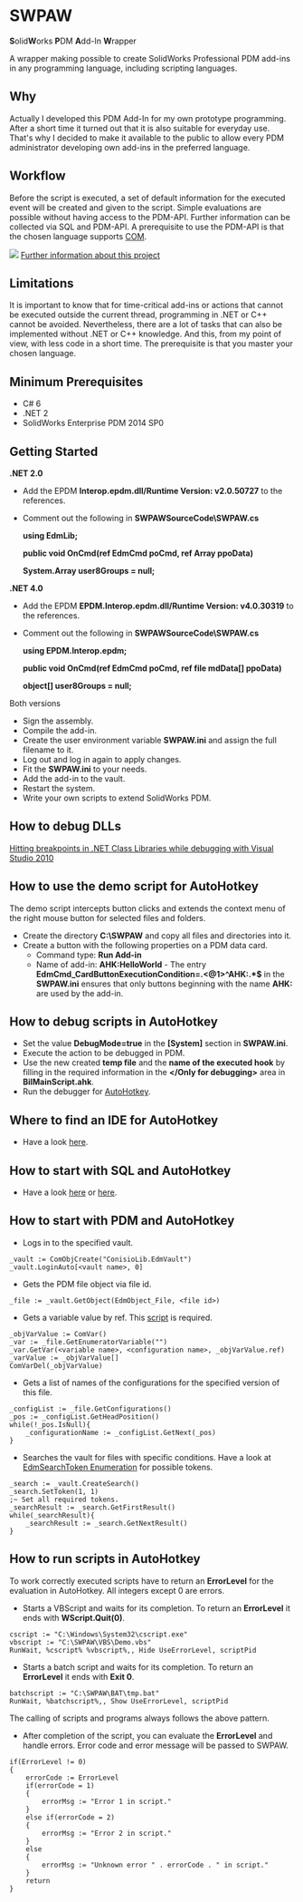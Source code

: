 # SWPAW
**S**olid**W**orks **P**DM **A**dd-In **W**rapper

A wrapper making possible to create SolidWorks Professional PDM add-ins in any programming language, including scripting languages.

## Why
Actually I developed this PDM Add-In for my own prototype programming. After a short time it turned out that it is also suitable for everyday use. That's why I decided to make it available to the public to allow every PDM administrator developing own add-ins in the preferred language.

## Workflow
Before the script is executed, a set of default information for the executed event will be created and given to the script. Simple evaluations are possible without having access to the PDM-API. Further information can be collected via SQL and PDM-API. A prerequisite to use the PDM-API is that the chosen language supports [COM](https://en.wikipedia.org/wiki/Component_Object_Model).

![](http://bii.erppdm.com/images/Ulf-Dirk%20Stockburger_bii_pdm_add-in.svg)
[Further information about this project](http://bii.erppdm.com/BiIUniversalExistingFunctionalityLong.html "Further Information")

## Limitations
It is important to know that for time-critical add-ins or actions that cannot be executed outside the current thread, programming in .NET or C++ cannot be avoided. Nevertheless, there are a lot of tasks that can also be implemented without .NET or C++ knowledge. And this, from my point of view, with less code in a short time. The prerequisite is that you master your chosen language.

## Minimum Prerequisites
- C# 6 
- .NET 2
- SolidWorks Enterprise PDM 2014 SP0

## Getting Started

**.NET 2.0**
- Add the EPDM **Interop.epdm.dll/Runtime Version: v2.0.50727** to the references.
- Comment out the following in **SWPAWSourceCode\SWPAW.cs**

  **using EdmLib;**
  
  **public void OnCmd(ref EdmCmd poCmd, ref Array ppoData)**
  
  **System.Array user8Groups = null;**

**.NET 4.0**
- Add the EPDM **EPDM.Interop.epdm.dll/Runtime Version: v4.0.30319** to the references.
- Comment out the following in **SWPAWSourceCode\SWPAW.cs**

  **using EPDM.Interop.epdm;**

  **public void OnCmd(ref EdmCmd poCmd, ref file mdData[] ppoData)**
  
  **object[] user8Groups = null;**

Both versions
- Sign the assembly. 
- Compile the add-in.
- Create the user environment variable **SWPAW.ini** and assign the full filename to it.
- Log out and log in again to apply changes.
- Fit the **SWPAW.ini** to your needs.
- Add the add-in to the vault.
- Restart the system.
- Write your own scripts to extend SolidWorks PDM.

## How to debug DLLs
[Hitting breakpoints in .NET Class Libraries while debugging with Visual Studio 2010](http://through-the-interface.typepad.com/through_the_interface/2010/04/hitting-breakpoints-in-net-class-libraries-while-debugging-with-visual-studio-2010.html)

## How to use the demo script for AutoHotkey
The demo script intercepts button clicks and extends the context menu of the right mouse button for selected files and folders.
- Create the directory **C:\SWPAW** and copy all files and directories into it.
- Create a button with the following properties on a PDM data card.
  - Command type: **Run Add-in**
  - Name of add-in: **AHK:HelloWorld** - The entry **EdmCmd_CardButtonExecutionCondition=.<@1>^AHK:.*$** in the **SWPAW.ini** ensures that only buttons beginning with the name **AHK:** are used by the add-in.

## How to debug scripts in AutoHotkey
- Set the value **DebugMode=true** in the **[System]** section in **SWPAW.ini**.
- Execute the action to be debugged in PDM.
- Use the new created **temp file** and the **name of the executed hook** by filling in the required information in the **</Only for debugging>** area in **BiIMainScript.ahk**.
- Run the debugger for [AutoHotkey](https://www.autohotkey.com).

## Where to find an IDE for AutoHotkey
- Have a look [here](https://github.com/ahkscript/awesome-AutoHotkey#integrated-development-environment).

## How to start with SQL and AutoHotkey
- Have a look [here](https://github.com/Jim-VxE/AHK-Lib-ADOSQL) or [here](https://autohotkey.com/board/topic/83542-func-adosql-uses-ado-to-manage-sql-transactions-v503l/).

## How to start with PDM and AutoHotkey
- Logs in to the specified vault.
```AutoHotkey
_vault := ComObjCreate("ConisioLib.EdmVault")			
_vault.LoginAuto[<vault name>, 0]
```
- Gets the PDM file object via file id.
``` AutoHotkey
_file := _vault.GetObject(EdmObject_File, <file id>)
```
- Gets a variable value by ref. This [script](https://github.com/cocobelgica/AutoHotkey-ComDispatch/blob/master/ComVar.ahk) is required.
``` AutoHotkey
_objVarValue := ComVar()
_var := _file.GetEnumeratorVariable("")
_var.GetVar(<variable name>, <configuration name>, _objVarValue.ref)
_varValue := _objVarValue[]
ComVarDel(_objVarValue)

```
- Gets a list of names of the configurations for the specified version of this file.
``` AutoHotkey
_configList := _file.GetConfigurations()
_pos := _configList.GetHeadPosition()
while(!_pos.IsNull){
	_configurationName := _configList.GetNext(_pos)
}
```
- Searches the vault for files with specific conditions. Have a look at [EdmSearchToken Enumeration](http://help.solidworks.com/2014/english/api/epdmapi/EPDM.Interop.epdm~EPDM.Interop.epdm.EdmSearchToken.html) for possible tokens.

```AutoHotkey
_search := _vault.CreateSearch()
_search.SetToken(1, 1)
;~ Set all required tokens.
_searchResult := _search.GetFirstResult()
while(_searchResult){
	_searchResult := _search.GetNextResult()
}
```

## How to run scripts in AutoHotkey

To work correctly executed scripts have to return an **ErrorLevel** for the evaluation in AutoHotkey. All integers except 0 are errors.

- Starts a VBScript and waits for its completion. To return an **ErrorLevel** it ends with **WScript.Quit(0)**. 
```
cscript := "C:\Windows\System32\cscript.exe"
vbscript := "C:\SWPAW\VBS\Demo.vbs"	
RunWait, %cscript% %vbscript%,, Hide UseErrorLevel, scriptPid
```
- Starts a batch script and waits for its completion. To return an **ErrorLevel** it ends with **Exit 0**. 
```
batchscript := "C:\SWPAW\BAT\tmp.bat"
RunWait, %batchscript%,, Show UseErrorLevel, scriptPid
```

The calling of scripts and programs always follows the above pattern.

- After completion of the script, you can evaluate the **ErrorLevel** and handle errors. Error code and error message will be passed to SWPAW.
```
if(ErrorLevel != 0)
{
	errorCode := ErrorLevel
	if(errorCode = 1)
	{
		errorMsg := "Error 1 in script."
	}
	else if(errorCode = 2)
	{
		errorMsg := "Error 2 in script."
	}		
	else
	{
		errorMsg := "Unknown error " . errorCode . " in script."		
	}		
	return		
}
```
